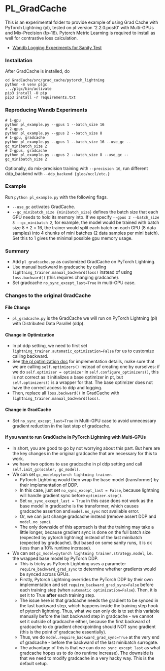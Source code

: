 # PL_GradCache

This is an experimental folder to provide example of using Grad Cache with PyTorch Lightning (pl), tested on pl version '2.2.0.post0' with Multi-GPUs and Mix-Precision (fp-16). Pytorch Metric Learning is required to install as well for contrastive loss calculation.

- [Wandb Logging Experiments for Sanity Test](https://api.wandb.ai/links/xyznlp/nmf8d551)

### Installation

After GradCache is installed, do

```
cd GradCache/src/grad_cache/pytorch_lightning
python -m venv plgc
. ./plgc/bin/activate
pip3 install -U pip
pip3 install -r requirements.txt
```

### Reproducing Wandb Experiments

```
# 1-gpu
python pl_example.py --gpus 1 --batch_size 16
# 2-gpus
python pl_example.py --gpus 2 --batch_size 8
# 1-gpu, gradcache
python pl_example.py --gpus 1 --batch_size 16 --use_gc --gc_minibatch_size 2
# 2-gpus, gradcache
python pl_example.py --gpus 2 --batch_size 8 --use_gc --gc_minibatch_size 2
```

Optionally, do mix-precision training with `--precision 16`, run different ddp_backend with `--ddp_backend {gloo/nccl/etc.}`

### Example

Run `python pl_example.py` with the following flags.

* `--use_gc` activates GradCache.
* `--gc_minibatch_size {minibatch_size}` defines the batch size that each GPU needs to hold its memory into. If we specify `--gpus 2 --batch_size 8 --gc_minibatch 2`, for example, the model would be trained with batch size 8 * 2 = 16, the trainer would split each batch on each GPU (8 data samples) into 4 chunks of mini batches (2 data samples per mini batch). Set this to 1 gives the minimal possible gpu memory usage.

### Summary

- Add `pl_gradcache.py` as customized GradCache on PyTorch Lightning.
- Use manual backward in gradcache by calling `lightning_trainer.manual_backward(loss)` instead of using `loss.backward()` (this requires changing gradcache).
- Set gradcache `no_sync_except_last=True` in multi-GPU case.

### Changes to the original GradCache

#### File Change
- `pl_gradcache.py` is the GradCache we will run on PyTorch Lightning (pl) with Distributed Data Parallel (ddp).

#### Change in Optimization
- In pt ddp setting, we need to first set `lightning_trainer.automatic_optimization=False` for us to customize calling backward.
- See [the pl optimization doc](https://lightning.ai/docs/pytorch/stable/common/optimization.html) for implementation details, make sure that we are calling `self.optimizers()` instead of creating one by ourselves: if we do `self.optimizer = optimizer` in `self.configure_optimizers()`, this is not correct as it initializes a base optimizer in pt, but `self.optimizers()` is a wrapper for that. The base optimizer does not have the correct access to ddp and logging.
- Then, replace all `loss.backward()` in GradCache with `lightning_trainer.manual_backward(loss)`.

#### Change in GradCache
- Set `no_sync_except_last=True` in Multi-GPU case to avoid unnecessary gradient reduction in the last step of gradcache.

#### If you want to run GradCache in PyTorch Lightning with Multi-GPUs
- In short, you are good to go by not worrying about this part. But here are the key changes in the original gradcache that are necessary for this to work.
- we have two options to use gradcache in pl ddp setting and call `self.init_gc(scaler, gc_model)`.
- We can set `gc_model=pytorch lightning trainer`.
  - PyTorch Lightning would then wrap the base model (transformer) by their implementation of DDP. 
  - In this case, just set `no_sync_except_last = False`, because lightning will handle gradient sync before `optimizer.step()`.
  - Set `no_sync_except_last = True` in this case does not work as the base model in gradcache is the transformer, which causes gradcache assertion and `model.no_sync` not available error.
  - Or, we can just change gradcache instead (remove assert DDP and `model.no_sync`). 
  - The only downside of this approach is that the training may take a little longer, because gradient sync is done on the full batch size (expected by pytorch lightning) instead of the last minibatch (expected by gradcache). But based on some sanity runs, it is ok (less than a 10% runtime increase).
- We can set `gc_model=pytorch lightning trainer.strategy.model`, i.e. the wrapped base model by PyTorch DDP.
  - This is tricky as PyTorch Lightning uses a parameter `require_backward_grad_sync` to determine whether gradients would be synced across GPUs.
  - Firstly, Pytorch Lightning overrides the PyTorch DDP by their own implementation and set `require_backward_grad_sync=False` before each training step (when `automatic optimization=False`). Then, it is set it to True **after** each training step. 
  - The issue here is that gradcache needs the gradient to be synced in the last backward step, which happens inside the training step hook of pytorch lightning. Thus, what we can only do is to set this variable manually before the last backward step in gradcache - we cannot set it outside of gradcache either, because the first backward of gradcache to do gradient checkpointing should NOT sync gradient (this is the point of gradcache essentially). 
  - Thus, we do `model.require_backward_grad_sync=True` at the very end of gradcache - before the backward of the last minibatch surrogate.
  - The advantage of this is that we can do `no_sync_except_last` as what gradcache hopes us to do (no runtime increase). The downside is that we need to modify gradcache in a very hacky way. This is the default setup.
